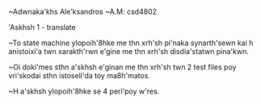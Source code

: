 ~Adwnaka'khs Ale'ksandros
~A.M: csd4802

'Askhsh 1 - translate

~To state machine ylopoih'8hke me thn xrh'sh pi'naka synarth'sewn kai h anistoixi'a twn xarakth'rwn e'gine me thn xrh'sh disdia'statwn pina'kwn.

~Oi doki'mes sthn a'skhsh e'ginan me thn xrh'sh twn 2 test files poy vri'skodai sthn istoseli'da toy ma8h'matos.

~H a'skhsh ylopoih'8hke se 4 peri'poy w'res.
